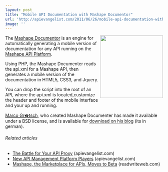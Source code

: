 ```yaml
---
layout: post
title: "Mobile API Documentation with Mashape Documentor"
url: 'http://apievangelist.com/2011/06/26/mobile-api-documentation-with-mashape-documentor/'
image: ''
---
```


<img class="c1" src="http://kinlane-productions.s3.amazonaws.com/api-service-providers/mashape-documentor-261x300.png" alt="" width="200" align="right" />The [Mashape Documentor][1] is an engine for automatically generating a mobile version of documentation for any API running on the [Mashape API Platform][2].

Using PHP, the Mashape Documenter reads the api.xml for a Mashape API, then generates a mobile version of the documentation in HTML5, CSS3, and Jquery.

You can drop the script into the root of an API, where the api.xml is located,customize the header and footer of the mobile interface and your up and running.

[Marco Gr�tsch][3], who created Mashape Documenter has made it available under a BSD license, and is available for [download on his blog][4] (its in german).

######  Related articles

  * [The Battle for Your API Proxy][5] (apievangelist.com)
  * [New API Management Platform Players][6] (apievangelist.com)
  * [Mashape, the Marketplace for APIs, Moves to Beta][7] (readwriteweb.com)

   [1]: http://www.magdev.de/mashape-documentor/ (Mashape Documentor)
   [2]: http://www.mashape.com/ (Mashape API Platform)
   [3]: http://twitter.com/#!/magdev (Marco Gritisch)
   [4]: http://www.magdev.de/mashape-documentor/ (download on his blog)
   [5]: http://blog.apievangelist.com/2011/06/11/the-battle-for-your-api-proxy/
   [6]: http://blog.apievangelist.com/2011/06/17/new-api-management-platform-players/
   [7]: http://www.readwriteweb.com/hack/2011/06/mashape-the-marketplace-for-ap.php
